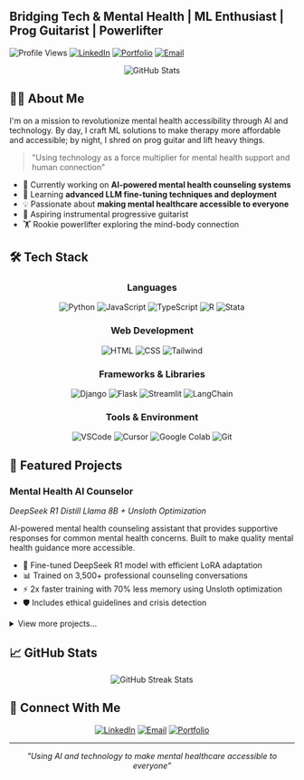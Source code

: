 

## Bridging Tech & Mental Health | ML Enthusiast | Prog Guitarist | Powerlifter

![Profile Views](https://komarev.com/ghpvc/?username=yourusername&color=blueviolet)
[![LinkedIn](https://img.shields.io/badge/LinkedIn-0077B5?style=for-the-badge&logo=linkedin&logoColor=white)](https://www.linkedin.com/in/dhriman-d-b57b76179/)
[![Portfolio](https://img.shields.io/badge/Portfolio-000000?style=for-the-badge&logo=vercel&logoColor=white)](https://dhriman-portfolio.vercel.app/)
[![Email](https://img.shields.io/badge/Email-D14836?style=for-the-badge&logo=gmail&logoColor=white)](mailto:dhrimandekastudy@gmail.com)

<div align="center">
  <img src="https://github-readme-stats.vercel.app/api?username=yourusername&show_icons=true&theme=radical" alt="GitHub Stats" />
</div>

## 🧙‍♂️ About Me

I'm on a mission to revolutionize mental health accessibility through AI and technology. By day, I craft ML solutions to make therapy more affordable and accessible; by night, I shred on prog guitar and lift heavy things.

> "Using technology as a force multiplier for mental health support and human connection"

- 🔭 Currently working on **AI-powered mental health counseling systems**
- 🌱 Learning **advanced LLM fine-tuning techniques and deployment**
- 💡 Passionate about **making mental healthcare accessible to everyone**
- 🎸 Aspiring instrumental progressive guitarist
- 🏋️ Rookie powerlifter exploring the mind-body connection

## 🛠️ Tech Stack

<div align="center">
  
### Languages
![Python](https://img.shields.io/badge/Python-3776AB?style=for-the-badge&logo=python&logoColor=white)
![JavaScript](https://img.shields.io/badge/JavaScript-F7DF1E?style=for-the-badge&logo=javascript&logoColor=black)
![TypeScript](https://img.shields.io/badge/TypeScript-007ACC?style=for-the-badge&logo=typescript&logoColor=white)
![R](https://img.shields.io/badge/R-276DC3?style=for-the-badge&logo=r&logoColor=white)
![Stata](https://img.shields.io/badge/Stata-2C68C9?style=for-the-badge&logo=data:image/png;base64,iVBORw0KGgoAAAANSUhEUgAAAA4AAAAOCAYAAAAfSC3RAAAACXBIWXMAAAsTAAALEwEAmpwYAAAAAXNSR0IArs4c6QAAAARnQU1BAACxjwv8YQUAAADVSURBVHgBjZLBDcIwDEU/US+IEWADugFsABMAJ6AblA1gA2ACtIO7AWxQ5g/GwbGrRrJkx34vTmJHhADIAIyWzCVkXgJnGKlHzqPnDeAIc7HkvQL2iDgzE+LhvuigHR5E4KgFOE5x+JCLGARPQTsY+Vj5JzLoyK8HxMcJL7RFvrxHDj2jhIfYiENEKW9+sz5CZNpn7oSQESJHF1mS3/KPoNw97FPy1kO1SU5GJvCjYHSxs0zYhH/JJqxkVG5T5ppASNfCCKlF+B1YW+o9nNYX4GHMxRqeGT8Bi1D49dlaLQAAAABJRU5ErkJggg==&logoColor=white)

### Web Development
![HTML](https://img.shields.io/badge/HTML5-E34F26?style=for-the-badge&logo=html5&logoColor=white)
![CSS](https://img.shields.io/badge/CSS3-1572B6?style=for-the-badge&logo=css3&logoColor=white)
![Tailwind](https://img.shields.io/badge/Tailwind_CSS-38B2AC?style=for-the-badge&logo=tailwind-css&logoColor=white)

### Frameworks & Libraries
![Django](https://img.shields.io/badge/Django-092E20?style=for-the-badge&logo=django&logoColor=white)
![Flask](https://img.shields.io/badge/Flask-000000?style=for-the-badge&logo=flask&logoColor=white)
![Streamlit](https://img.shields.io/badge/Streamlit-FF4B4B?style=for-the-badge&logo=streamlit&logoColor=white)
![LangChain](https://img.shields.io/badge/LangChain-FFFFFF?style=for-the-badge&logo=data:image/png;base64,iVBORw0KGgoAAAANSUhEUgAAAA4AAAAOCAYAAAAfSC3RAAAACXBIWXMAAAsTAAALEwEAmpwYAAAAAXNSR0IArs4c6QAAAARnQU1BAACxjwv8YQUAAADWSURBVHgBnZLNDYIwFMff6wYdwRHqBnoCdhA3gA1kBCdQNxAnEDcQJxA38OrF7ivN+wCkvuTHK4X3o38aaP5w5K2jvZqyQIHhGGzZg/NJ7bHH2bgvNg4pmJMY10AKUoQx5gNssdakbQ64GBeLKfnWDjquQQ8lNr+CZbwBT0nTq8nEtgLTrYEVY0SR+RxY806UJkkYQ5CwPYYI2irLw2m1FKVcQVvl+YFmOXEAJ8lugsQM7cSMTNPgxcwPdR59+VY74P8+ygMcwcRYU/VHXoBGcOhFKUmT5/ACnbRLiTRxSiIAAAAASUVORK5CYII=&logoColor=white)

### Tools & Environment
![VSCode](https://img.shields.io/badge/Visual_Studio_Code-0078D4?style=for-the-badge&logo=visual%20studio%20code&logoColor=white)
![Cursor](https://img.shields.io/badge/Cursor-000000?style=for-the-badge&logo=cursor&logoColor=white)
![Google Colab](https://img.shields.io/badge/Google_Colab-F9AB00?style=for-the-badge&logo=googlecolab&logoColor=white)
![Git](https://img.shields.io/badge/GIT-E44C30?style=for-the-badge&logo=git&logoColor=white)

</div>

## 🚀 Featured Projects

### Mental Health AI Counselor 
*DeepSeek R1 Distill Llama 8B + Unsloth Optimization*

AI-powered mental health counseling assistant that provides supportive responses for common mental health concerns. Built to make quality mental health guidance more accessible.

- 🧠 Fine-tuned DeepSeek R1 model with efficient LoRA adaptation
- 📊 Trained on 3,500+ professional counseling conversations
- ⚡ 2x faster training with 70% less memory using Unsloth optimization
- 🛡️ Includes ethical guidelines and crisis detection

<details>
  <summary>View more projects...</summary>
  
  <!-- Additional projects would go here -->
  
</details>

## 📈 GitHub Stats

<div align="center">
  <img src="https://github-readme-streak-stats.herokuapp.com/?user=yourusername&theme=radical" alt="GitHub Streak Stats" />
</div>

## 🤝 Connect With Me

<div align="center">
  
[![LinkedIn](https://img.shields.io/badge/LinkedIn-0077B5?style=for-the-badge&logo=linkedin&logoColor=white)](https://www.linkedin.com/in/dhriman-d-b57b76179/)
[![Email](https://img.shields.io/badge/Email-D14836?style=for-the-badge&logo=gmail&logoColor=white)](mailto:dhrimandekastudy@gmail.com)
[![Portfolio](https://img.shields.io/badge/Portfolio-000000?style=for-the-badge&logo=vercel&logoColor=white)](https://dhriman-portfolio.vercel.app/)
  
</div>

---

<div align="center">
  
  *"Using AI and technology to make mental healthcare accessible to everyone"*
  
</div>

